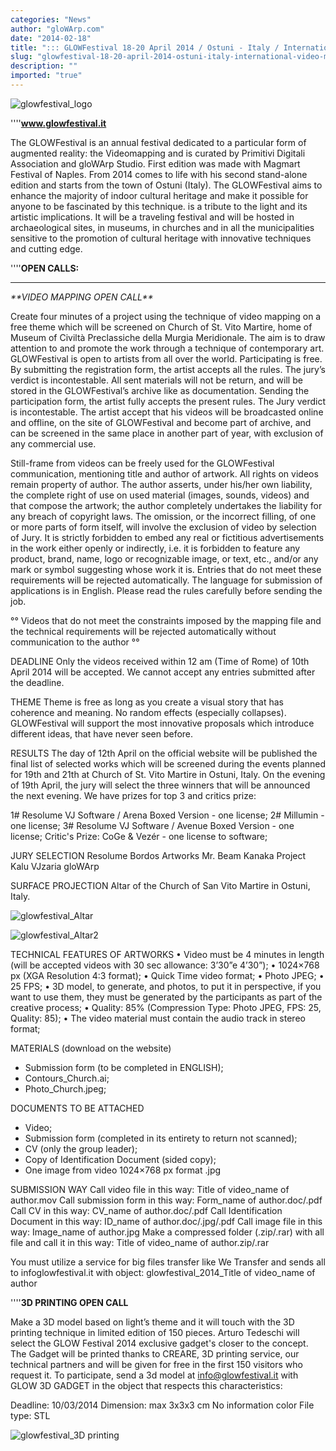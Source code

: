 ```yaml
---
categories: "News"
author: "gloWArp.com"
date: "2014-02-18"
title: "::: GLOWFestival 18-20 April 2014 / Ostuni - Italy / International video mapping open call indoor :::"
slug: "glowfestival-18-20-april-2014-ostuni-italy-international-video-mapping-open-call-indoor"
description: ""
imported: "true"
---
```



![glowfestival_logo](glowfestival_logo.jpg) 


''''**www.glowfestival.it**

The GLOWFestival is an annual festival dedicated to a particular form of augmented reality: the Videomapping and is curated by Primitivi Digitali Association and gloWArp Studio. First edition was made with Magmart Festival of Naples. From 2014 comes to life with his second stand-alone edition and starts from the town of Ostuni (Italy). The GLOWFestival aims to enhance the majority of indoor cultural heritage and make it possible for anyone to be fascinated by this technique. is a tribute to the light and its artistic implications. It will be a traveling festival and will be hosted in archaeological sites, in museums, in churches and in all the municipalities sensitive to the promotion of cultural heritage with innovative techniques and cutting edge. 

''''**OPEN CALLS:**
____
*\*\*VIDEO MAPPING OPEN CALL\*\**

Create four minutes of a project using the technique of video mapping on a free theme which will be screened on Church of St. Vito Martire, home of Museum of Civiltà Preclassiche della Murgia Meridionale. The aim is to draw attention to and promote the work through a technique of contemporary art. GLOWFestival is open to artists from all over the world. Participating is free.
By submitting the registration form, the artist accepts all the rules. The jury’s verdict is incontestable. All sent materials will not be return, and will be stored in the GLOWFestival’s archive like as documentation. Sending the participation form, the artist fully accepts the present rules. The Jury verdict is incontestable. The artist accept that his videos will be broadcasted online and offline, on the site of GLOWFestival and become part of archive, and can be screened in the same place in another part of year, with exclusion of any commercial use.
 

Still-frame from videos can be freely used for the GLOWFestival communication, mentioning title and author of artwork. All rights on videos remain property of author. The author asserts, under his/her own liability, the complete right of use on used material (images, sounds, videos) and that compose the artwork; the author completely  undertakes the liability for any breach of copyright laws. The omission, or the incorrect filling, of one or more parts of form itself, will involve the exclusion of video by selection of Jury. It is strictly forbidden to embed any real or fictitious advertisements in the work either openly or indirectly, i.e. it is forbidden to feature any product, brand, name, logo or recognizable image, or text, etc., and/or any mark or symbol suggesting whose work it is. Entries that do not meet these requirements will be rejected automatically. The language for submission of applications is in English. Please read the rules carefully before sending the job.
 

°° Videos that do not meet the constraints imposed by the mapping file and the technical requirements will be rejected automatically without communication to the author °°
 
DEADLINE
Only the videos received within 12 am (Time of Rome) of 10th April 2014 will be accepted. We cannot accept any entries submitted after the deadline.
 
THEME
Theme is free as long as you create a visual story that has coherence and meaning. No random effects (especially collapses). GLOWFestival will support the most innovative proposals which introduce different ideas, that have never seen before.
 
RESULTS
The day of 12th April on the official website will be published the final list of selected works which will be screened during the events planned for 19th and 21th at Church of St. Vito Martire in Ostuni, Italy. On the evening of 19th April, the jury will select the three winners that will be announced the next evening. We have prizes for top 3 and critics prize:
 

1# Resolume VJ Software / Arena Boxed Version - one license;
2# Millumin - one license;
3# Resolume VJ Software / Avenue Boxed Version - one license;
Critic's Prize: CoGe & Vezér - one license to software;
 
JURY SELECTION
Resolume
Bordos Artworks
Mr. Beam
Kanaka Project
Kalu
VJzaria
gloWArp
 
SURFACE PROJECTION
Altar of the Church of San Vito Martire in Ostuni, Italy.

![glowfestival_Altar](GLOWFestival_altare.png) 

![glowfestival_Altar2](GLOWFestival_indoor.jpg) 



TECHNICAL FEATURES OF ARTWORKS
• Video must be 4 minutes in length (will  be accepted videos with 30 sec allowance: 3’30”e 4’30”);
• 1024×768 px (XGA Resolution 4:3 format);
• Quick Time video format;
• Photo JPEG;
• 25 FPS;
• 3D model, to generate, and photos, to put it in perspective, if you want to use them, they must be generated by the participants as part of the creative process;
• Quality: 85% (Compression Type: Photo JPEG, FPS: 25, Quality: 85);
• The video material must contain the audio track in stereo format;

MATERIALS (download on the website)
- Submission form (to be completed in ENGLISH);
- Contours_Church.ai;
- Photo_Church.jpeg;

DOCUMENTS TO BE ATTACHED
- Video;
- Submission form (completed in its entirety to return not scanned);
- CV (only the group leader);
- Copy of Identification Document (sided copy);
- One image from video 1024×768 px format .jpg

SUBMISSION WAY
Call video file in this way:
Title of video_name of author.mov
Call submission form in this way:
Form_name of author.doc/.pdf
Call CV in this way:
CV_name of author.doc/.pdf
Call Identification Document in this way:
ID_name of author.doc/.jpg/.pdf
Call image file in this way:
Image_name of author.jpg
Make a compressed folder (.zip/.rar) with all file and call it in this way: Title of video_name of author.zip/.rar

You must utilize a service for big files transfer like We Transfer  and sends all to info[](at)glowfestival.it with object:
glowfestival_2014_Title of video_name of author



''''**3D PRINTING OPEN CALL**

Make a 3D model based on light’s theme and it will touch with the 3D printing technique in limited edition of 150 pieces. Arturo Tedeschi will select the GLOW Festival 2014 exclusive gadget's closer to the concept. The Gadget will be printed thanks to CREARE, 3D printing service, our technical partners and will be given for free in the first 150 visitors who request it. To participate, send a 3d model at info@glowfestival.it with GLOW 3D GADGET in the object that respects this characteristics:
 
Deadline: 10/03/2014
Dimension: max 3x3x3 cm
No information color
File type: STL

![glowfestival_3D printing](stampa3D.jpg) 

